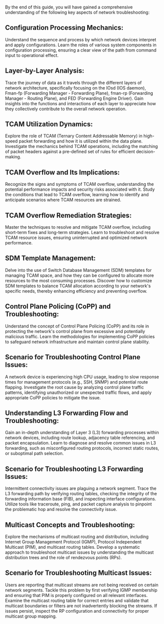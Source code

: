 By the end of this guide, you will have gained a comprehensive understanding of the following key aspects of network troubleshooting:

## Configuration Processing Mechanics:
Understand the sequence and process by which network devices interpret and apply configurations.
Learn the roles of various system components in configuration processing, ensuring a clear view of the path from command input to operational effect.

## Layer-by-Layer Analysis:
Trace the journey of data as it travels through the different layers of network architecture, specifically focusing on the IOsd (IOS daemon), Fman-fp (Forwarding Manager - Forwarding Plane), fman-rp (Forwarding Manager - Routing Plane), and FED (Forwarding Engine Driver).
Gain insights into the functions and interactions of each layer to appreciate how they collectively contribute to the overall network operation.

## TCAM Utilization Dynamics:
Explore the role of TCAM (Ternary Content Addressable Memory) in high-speed packet forwarding and how it is utilized within the data plane.
Investigate the mechanics behind TCAM operations, including the matching of packet headers against a pre-defined set of rules for efficient decision-making.

## TCAM Overflow and Its Implications:
Recognize the signs and symptoms of TCAM overflow, understanding the potential performance impacts and security risks associated with it.
Study the conditions that lead to TCAM overflow, learning how to identify and anticipate scenarios where TCAM resources are strained.

## TCAM Overflow Remediation Strategies:
Master the techniques to resolve and mitigate TCAM overflow, including short-term fixes and long-term strategies.
Learn to troubleshoot and resolve TCAM resource issues, ensuring uninterrupted and optimized network performance.

## SDM Template Management:
Delve into the use of Switch Database Management (SDM) templates for managing TCAM space, and how they can be configured to allocate more resources to the most consuming processes.
Discover how to customize SDM templates to balance TCAM allocation according to your network's specific needs, thereby enhancing efficiency and preventing overflow.

## Control Plane Policing (CoPP) and Troubleshooting:
Understand the concept of Control Plane Policing (CoPP) and its role in protecting the network's control plane from excessive and potentially malicious traffic.
Learn the methodologies for implementing CoPP policies to safeguard network infrastructure and maintain control plane stability.


## Scenario for Troubleshooting Control Plane Issues:
A network device is experiencing high CPU usage, leading to slow response times for management protocols (e.g., SSH, SNMP) and potential route flapping. Investigate the root cause by analyzing control plane traffic patterns, identifying unauthorized or unexpected traffic flows, and apply appropriate CoPP policies to mitigate the issue.


## Understanding L3 Forwarding Flow and Troubleshooting:
Gain an in-depth understanding of Layer 3 (L3) forwarding processes within network devices, including route lookup, adjacency table referencing, and packet encapsulation.
Learn to diagnose and resolve common issues in L3 forwarding, such as misconfigured routing protocols, incorrect static routes, or suboptimal path selection.


## Scenario for Troubleshooting L3 Forwarding Issues:
Intermittent connectivity issues are plaguing a network segment. Trace the L3 forwarding path by verifying routing tables, checking the integrity of the forwarding information base (FIB), and inspecting interface configurations. Utilize tools like traceroute, ping, and packet capture analysis to pinpoint the problematic hop and resolve the connectivity issue.



## Multicast Concepts and Troubleshooting:
Explore the mechanisms of multicast routing and distribution, including Internet Group Management Protocol (IGMP), Protocol Independent Multicast (PIM), and multicast routing tables.
Develop a systematic approach to troubleshoot multicast issues by understanding the multicast distribution trees and the role of rendezvous points (RPs).


## Scenario for Troubleshooting Multicast Issues:
Users are reporting that multicast streams are not being received on certain network segments. Tackle this problem by first verifying IGMP membership and ensuring that PIM is properly configured on all relevant interfaces. Examine the multicast routing table for correct entries and validate that multicast boundaries or filters are not inadvertently blocking the streams. If issues persist, inspect the RP configuration and connectivity for proper multicast group mapping.
